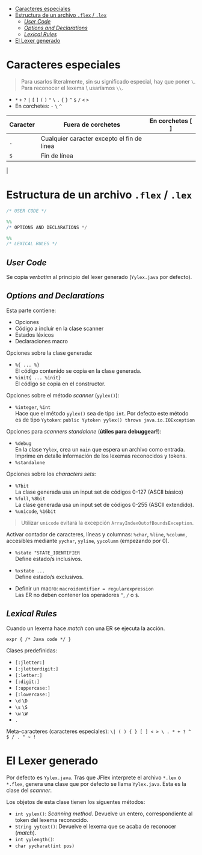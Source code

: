 - [Caracteres especiales](#caracteres-especiales)
- [Estructura de un archivo `.flex` / `.lex`](#estructura-de-un-archivo-flex--lex)
  - [*User Code*](#user-code)
  - [*Options and Declarations*](#options-and-declarations)
  - [*Lexical Rules*](#lexical-rules)
- [El Lexer generado](#el-lexer-generado)


# Caracteres especiales
> Para usarlos literalmente, sin su significado especial, hay que poner `\`. Para reconocer el lexema \ usaríamos `\\`.
* `*` `+` `?` `|` `[` `]` `(` `)` `"` `\` `.` `{` `}` `^` `$` `/` `<`  `>`
* En corchetes: `-` `\` `^`	

| Caracter | Fuera de corchetes                         | En corchetes [ ]    |
|----------|--------------------------------------------|---------------------|
| `.`      | Cualquier caracter excepto el fin de linea |                     |
| `$`      | Fin de línea 								|                     |
| 


# Estructura de un archivo `.flex` / `.lex`
```flex
/* USER CODE */

%%
/* OPTIONS AND DECLARATIONS */

%%
/* LEXICAL RULES */

```

## *User Code*
Se copia _verbatim_ al principio del lexer generado (`Yylex.java` por defecto).


## *Options and Declarations*
Esta parte contiene:
- Opciones
- Código a incluir en la clase scanner
- Estados léxicos
- Declaraciones macro

Opciones sobre la clase generada:
- `%{ ... %}` <br> El código contenido se copia en la clase generada.
- `%init{ ... %init}` <br> El código se copia en el constructor.

Opciones sobre el método _scanner_ (`yylex()`):
- `%integer`, `%int` <br> Hace que el método `yylex()` sea de tipo `int`. Por 
    defecto este método es de tipo `Yytoken`: 
    `public Yytoken yylex() throws java.io.IOException`

Opciones para _scanners standalone_ (**útiles para debuggear!**):
- `%debug` <br> En la clase `Yylex`, crea un `main` que espera un archivo como
    entrada. Imprime en detalle información de los lexemas reconocidos y tokens.
- `%standalone`

Opciones sobre los _characters sets_:
- `%7bit` <br> La clase generada usa un input set de códigos 0-127
    (ASCII básico)
- `%full`, `%8bit` <br> La clase generada usa un input set de códigos 0-255 
    (ASCII extendido).
- `%unicode`, `%16bit` 
> Utilizar `unicode` evitará la excepción `ArrayIndexOutofBoundsException`.

Activar contador de caracteres, líneas y columnas: `%char`, `%line`, `%column`,
accesibles mediante `yychar`, `yyline`, `yycolumn` (empezando por 0). 

- `%state "STATE_IDENTIFIER` <br> Define estado/s inclusivos.
- `%xstate ...` <br> Define estado/s exclusivos.

- Definir un macro: `macroidentifier = regularexpression` <br> Las ER no deben
    contener los operadores `^`, `/` o `$`.

## *Lexical Rules*
Cuando un lexema hace _match_ con una ER se ejecuta la acción.
```jflex
expr { /* Java code */ }
```

Clases predefinidas: 
- `[:jletter:]`
- `[:jletterdigit:]`
- `[:letter:]`
- `[:digit:]`
- `[:uppercase:]`
- `[:lowercase:]`
- `\d` `\D`
- `\s` `\S`
- `\w` `\W`
- `.`

Meta-caracteres (caracteres especiales): `\| ( ) { } [ ] < > \ . * + ? ^ $ / . " ~ !`

# El Lexer generado
Por defecto es `Yylex.java`. Tras que JFlex interprete el archivo `*.lex` o `*.flex`, genera una clase que 
por defecto se llama `Yylex.java`. Esta es la clase del *scanner*. 

Los objetos de esta clase tienen los siguentes métodos:
* `int yylex()`: *Scanning method*. Devuelve un entero, correspondiente al token del lexema 
    reconocido.
* `String yytext()`: Devuelve el lexema que se acaba de reconocer (*match*).
* `int yylength()`: 
* `char yycharat(int pos)`

